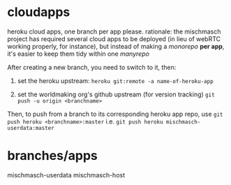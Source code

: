# cloudapps
heroku cloud apps, one branch per app please. rationale: the mischmasch project has required several cloud apps to be deployed (in lieu of webRTC working properly, for instance), but instead of making a *monorepo* **per app**, it's easier to keep them tidy within one *manyrepo*

After creating a new branch, you need to switch to it, then:

1. set the heroku upstream:
```heroku git:remote -a name-of-heroku-app```

2. set the worldmaking org's github upstream (for version tracking)
```git push -u origin <branchname>```

Then, to push from a branch to its corresponding heroku app repo, use
```git push heroku <branchname>:master```
i.e.
```git push heroku mischmasch-userdata:master```

# branches/apps

mischmasch-userdata
mischmasch-host
